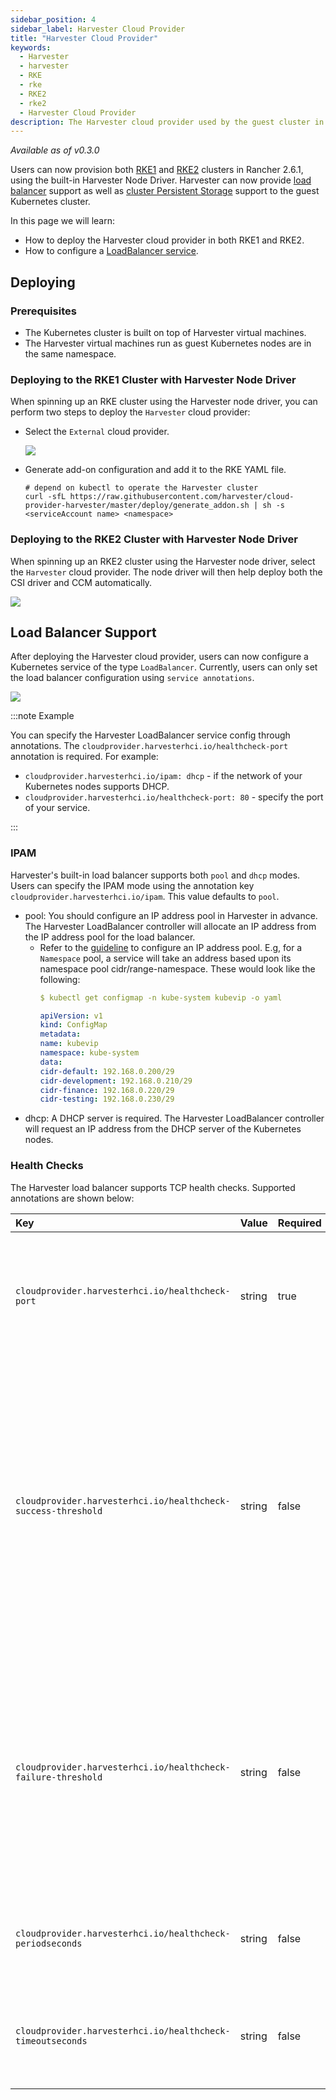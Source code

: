 ```yaml
---
sidebar_position: 4
sidebar_label: Harvester Cloud Provider
title: "Harvester Cloud Provider"
keywords:
  - Harvester
  - harvester
  - RKE 
  - rke
  - RKE2
  - rke2
  - Harvester Cloud Provider
description: The Harvester cloud provider used by the guest cluster in Harvester provides a CSI interface and cloud controller manager (CCM) which implements a built-in load balancer.
---
```


<head>
  <link rel="canonical" href="https://docs.harvesterhci.io/v1.2/rancher/cloud-provider"/>
</head>

_Available as of v0.3.0_

Users can now provision both [RKE1](./node/rke1-cluster.md) and [RKE2](./node/rke2-cluster.md) clusters in Rancher 2.6.1, using the built-in Harvester Node Driver. Harvester can now provide [load balancer](#load-balancer-support) support as well as [cluster Persistent Storage](./csi-driver.md) support to the guest Kubernetes cluster.

In this page we will learn:

- How to deploy the Harvester cloud provider in both RKE1 and RKE2.
- How to configure a [LoadBalancer service](#load-balancer-support).

## Deploying

### Prerequisites
- The Kubernetes cluster is built on top of Harvester virtual machines.
- The Harvester virtual machines run as guest Kubernetes nodes are in the same namespace.

### Deploying to the RKE1 Cluster with Harvester Node Driver
When spinning up an RKE cluster using the Harvester node driver, you can perform two steps to deploy the `Harvester` cloud provider:

- Select the `External` cloud provider.

  ![](./assets/rke-cloud-provider.png)
  
- Generate add-on configuration and add it to the RKE YAML file.
  ```
  # depend on kubectl to operate the Harvester cluster
  curl -sfL https://raw.githubusercontent.com/harvester/cloud-provider-harvester/master/deploy/generate_addon.sh | sh -s <serviceAccount name> <namespace>
  ```
  
### Deploying to the RKE2 Cluster with Harvester Node Driver
When spinning up an RKE2 cluster using the Harvester node driver, select the `Harvester` cloud provider. The node driver will then help deploy both the CSI driver and CCM automatically.

  ![](./assets/rke2-cloud-provider.png)

## Load Balancer Support
After deploying the Harvester cloud provider, users can now configure a Kubernetes service of the type `LoadBalancer`. Currently, users can only set the load balancer configuration using `service annotations`.

  ![](./assets/lb-svc.png)

:::note Example

You can specify the Harvester LoadBalancer service config through annotations. The `cloudprovider.harvesterhci.io/healthcheck-port` annotation is required. For example:

- `cloudprovider.harvesterhci.io/ipam: dhcp` - if the network of your Kubernetes nodes supports DHCP.
- `cloudprovider.harvesterhci.io/healthcheck-port: 80` - specify the port of your service.

:::

### IPAM
Harvester's built-in load balancer supports both `pool` and `dhcp` modes. Users can specify the IPAM mode using the annotation key `cloudprovider.harvesterhci.io/ipam`. This value defaults to `pool`.

- pool: You should configure an IP address pool in Harvester in advance. The Harvester LoadBalancer controller will allocate an IP address from the IP address pool for the load balancer.
    - Refer to the [guideline](https://github.com/kube-vip/kube-vip-cloud-provider#global-and-namespace-pools) to configure an IP address pool. E.g, for a `Namespace` pool,
      a service will take an address based upon its namespace pool cidr/range-namespace. These would look like the following:
        ```YAML
        $ kubectl get configmap -n kube-system kubevip -o yaml

        apiVersion: v1
        kind: ConfigMap
        metadata:
        name: kubevip
        namespace: kube-system
        data:
        cidr-default: 192.168.0.200/29
        cidr-development: 192.168.0.210/29
        cidr-finance: 192.168.0.220/29
        cidr-testing: 192.168.0.230/29
        ```                                                                                                                                                                                               
- dhcp:  A DHCP server is required. The Harvester LoadBalancer controller will request an IP address from the DHCP server of the Kubernetes nodes.

### Health Checks
The Harvester load balancer supports TCP health checks. Supported annotations are shown below:

| Key | Value | Required | Description |
|:---|:---|:---|:---|
| `cloudprovider.harvesterhci.io/healthcheck-port` | string | true | Specifies the port. The prober will access the address composed of the backend server IP and the port.
| `cloudprovider.harvesterhci.io/healthcheck-success-threshold` | string | false | Specifies the health check success threshold. The default value is 1. If the number of times the prober continuously detects an address successfully reaches the success threshold, then the backend server can start to forward traffic.
| `cloudprovider.harvesterhci.io/healthcheck-failure-threshold` | string | false | Specifies the success and failure threshold. The default value is 3. The backend server will stop forwarding traffic if the number of health check failures reaches the failure threshold.
| `cloudprovider.harvesterhci.io/healthcheck-periodseconds` | string | false |  Specifies the health check period. The default value is 5 seconds.
| `cloudprovider.harvesterhci.io/healthcheck-timeoutseconds` | string | false | Specifies the timeout of every health check. The default value is 3 seconds.
